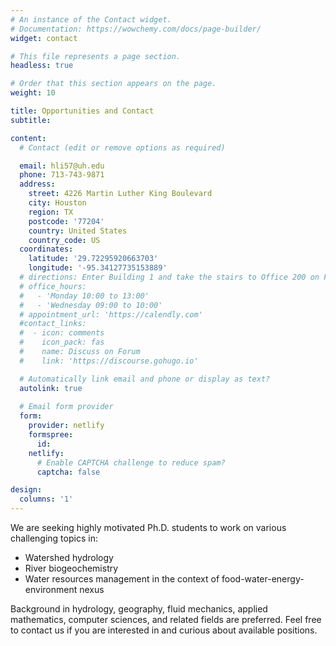 ```yaml
---
# An instance of the Contact widget.
# Documentation: https://wowchemy.com/docs/page-builder/
widget: contact

# This file represents a page section.
headless: true

# Order that this section appears on the page.
weight: 10

title: Opportunities and Contact
subtitle:

content:
  # Contact (edit or remove options as required)

  email: hli57@uh.edu
  phone: 713-743-9871
  address:
    street: 4226 Martin Luther King Boulevard
    city: Houston
    region: TX
    postcode: '77204'
    country: United States
    country_code: US
  coordinates:
    latitude: '29.72295920663703'
    longitude: '-95.34127735153889'
  # directions: Enter Building 1 and take the stairs to Office 200 on Floor 2
  # office_hours:
  #   - 'Monday 10:00 to 13:00'
  #   - 'Wednesday 09:00 to 10:00'
  # appointment_url: 'https://calendly.com'
  #contact_links:
  #  - icon: comments
  #    icon_pack: fas
  #    name: Discuss on Forum
  #    link: 'https://discourse.gohugo.io'

  # Automatically link email and phone or display as text?
  autolink: true
  
  # Email form provider
  form:
    provider: netlify
    formspree:
      id:
    netlify:
      # Enable CAPTCHA challenge to reduce spam?
      captcha: false

design:
  columns: '1'
---
```


We are seeking highly motivated Ph.D. students to work on various challenging topics in:

* Watershed hydrology
* River biogeochemistry
* Water resources management in the context of food-water-energy-environment nexus

Background in hydrology, geography, fluid mechanics, applied mathematics, computer sciences, and related fields are preferred. Feel free to contact us if you are interested in and curious about available positions.